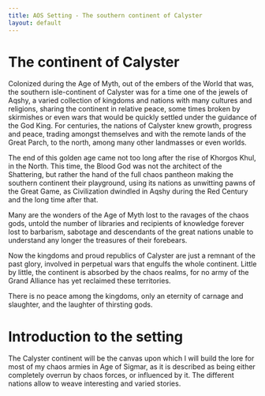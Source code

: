```yaml
---
title: AOS Setting - The southern continent of Calyster
layout: default
---
```


# The continent of Calyster

Colonized during the Age of Myth, out of the embers of the World that was, the southern isle-continent of Calyster was for a time one of the jewels of Aqshy, a varied collection of kingdoms and nations with many cultures and religions, sharing the continent in relative peace, some times broken by skirmishes or even wars that would be quickly settled under the guidance of the God King. For centuries, the nations of Calyster knew growth, progress and peace, trading amongst themselves and with the remote lands of the Great Parch, to the north, among many other landmasses or even worlds.

The end of this golden age came not too long after the rise of Khorgos Khul, in the North. This time, the Blood God was not the architect of the Shattering, but rather the hand of the full chaos pantheon making the southern continent their playground, using its nations as unwitting pawns of the Great Game, as Civilization dwindled in Aqshy during the Red Century and the long time after that. 

Many are the wonders of the Age of Myth lost to the ravages of the chaos gods, untold the number of libraries and recipients of knowledge forever lost to barbarism, sabotage and descendants of the great nations unable to understand any longer the treasures of their forebears. 

Now the kingdoms and proud republics of Calyster are just a remnant of the past glory, involved in perpetual wars that engulfs the whole continent. Little by little, the continent is absorbed by the chaos realms, for no army of the Grand Alliance has yet reclaimed these territories. 

There is no peace among the kingdoms, only an eternity of carnage and slaughter, and the laughter of thirsting gods.

# Introduction to the setting

The Calyster continent will be the canvas upon which I will build the lore for most of my chaos armies in Age of Sigmar, as it is described as being either completely overrun by chaos forces, or influenced by it. The different nations allow to weave interesting and varied stories.

